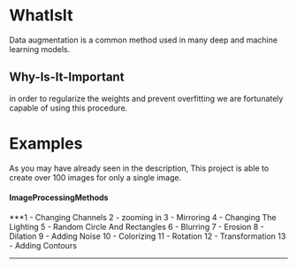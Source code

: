 # WhatIsIt
Data augmentation is a common method used in many deep and machine learning models.
## Why-Is-It-Important
in order to regularize the weights and prevent overfitting we are fortunately capable of using this procedure.
# Examples 
As you may have already seen in the description, This project is able to create over 100 images for only a single image.
#### ImageProcessingMethods
***1 - Changing Channels 
2 - zooming in
3 - Mirroring
4 - Changing The Lighting
5 - Random Circle And Rectangles
6 - Blurring
7 - Erosion
8 - Dilation 
9 - Adding Noise
10 - Colorizing
11 - Rotation
12 - Transformation
13 - Adding Contours
***


